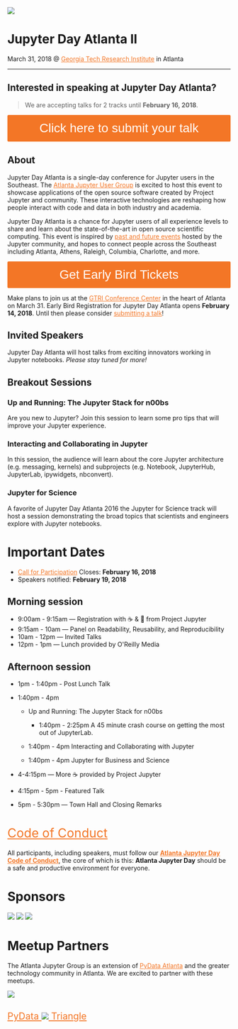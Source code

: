 
![](https://user-images.githubusercontent.com/4236275/35634953-fb4a3eb6-067a-11e8-81f7-8f06fcf0b052.png)


<style>
    @import url("https://cdn.jsdelivr.net/npm/firacode@1.205.0/distr/fira_code.css");

    pre code, 
    div.output_area pre, 
    .CodeMirror * {
      font-family: 'Fira Code' !important; 
      font-variant-ligatures: initial !important;
    }

    .cm-string {
        font-variant-ligatures: none;
    }
</style>




# Jupyter Day Atlanta II 

March 31, 2018 @ [Georgia Tech Research Institute](https://gtri.gatech.edu/) in Atlanta

---



## Interested in speaking at Jupyter Day Atlanta?


> We are accepting talks for 2 tracks until __February 16, 2018__.

[<button type="button">Click here to submit your talk</button>](https://docs.google.com/forms/d/e/1FAIpQLSeUJfyYnmsDtswuFanajOpAbAl_E4Ib6LsgM1fMk6Y42ZCf2w/viewform)




## About

Jupyter Day Atlanta is a single-day conference for Jupyter users in the Southeast.  The [Atlanta
Jupyter User Group](https://www.meetup.com/Atlanta-Jupyter-User-Group/) is excited to host this event to showcase applications
of the open source software created by Project Jupyter and community. These interactive technologies
are reshaping how people interact with code and data in both industry and academia.  

Jupyter Day Atlanta is a chance for Jupyter users of all experience levels to share and learn about 
the state-of-the-art in open source scientific computing. This event is inspired by
[past and future events](docs/events.md) hosted by the Jupyter community, and hopes to connect
people across the Southeast including Atlanta, Athens, Raleigh, Columbia, Charlotte, and more.

[<button type="button">Get Early Bird Tickets</button>](https://jupyter-day-atlanta.eventbrite.com)

Make plans to join us at the [GTRI Conference Center](https://gtri.gatech.edu/) in the heart of Atlanta
on March 31. Early Bird Registration for Jupyter Day Atlanta
opens __February 14, 2018__.  Until then please consider [submitting a talk](https://docs.google.com/forms/d/e/1FAIpQLSeUJfyYnmsDtswuFanajOpAbAl_E4Ib6LsgM1fMk6Y42ZCf2w/viewform)!



## Invited Speakers

Jupyter Day Atlanta will host talks from exciting innovators working in Jupyter 
notebooks.  _Please stay tuned for more!_

## Breakout Sessions

### Up and Running: The Jupyter Stack for n00bs

Are you new to Jupyter?  Join this session to learn some pro tips that will improve your Jupyter experience.

### Interacting and Collaborating in Jupyter

In this session, the audience will learn about the core Jupyter
architecture (e.g. messaging, kernels) and subprojects (e.g. Notebook, JupyterHub, JupyterLab, ipywidgets, nbconvert).  


### Jupyter for Science

A favorite of Jupyter Day Atlanta 2016 the Jupyter for Science track will host a session demonstrating
the broad topics that scientists and engineers explore with Jupyter notebooks.



# Important Dates

* [Call for Participation](https://docs.google.com/forms/d/e/1FAIpQLSeUJfyYnmsDtswuFanajOpAbAl_E4Ib6LsgM1fMk6Y42ZCf2w/viewform) Closes: __February 16, 2018__
* Speakers notified: __February 19, 2018__





## Morning session

* 9:00am - 9:15am — Registration with ☕️ & 🍩 from Project Jupyter
* 9:15am - 10am — Panel on Readability, Reusability, and Reproducibility
* 10am - 12pm — Invited Talks
* 12pm - 1pm — Lunch provided by O'Reilly Media

## Afternoon session

* 1pm - 1:40pm - Post Lunch Talk
* 1:40pm - 4pm

    * Up and Running: The Jupyter Stack for n00bs
        * 1:40pm - 2:25pm A 45 minute crash course on getting the most out of JupyterLab.

    * 1:40pm - 4pm Interacting and Collaborating with Jupyter
    * 1:40pm - 4pm Jupyter for Business and Science

* 4-4:15pm  — More ☕️ provided by Project Jupyter
* 4:15pm - 5pm - Featured Talk
* 5pm - 5:30pm — Town Hall and Closing Remarks





# [Code of Conduct][coc]

All participants, including speakers, must follow our [__Atlanta Jupyter Day Code of Conduct__][coc], the core of which is
this: __Atlanta Jupyter Day__ should be a safe and productive environment for everyone.

[coc]: conduct/code_of_conduct.md



# Sponsors

[![](http://www.southeastlinuxfest.org/wp-content/uploads/2014/06/ORM_logo_box1_cmyk.jpg)](https://www.oreilly.com/)
[![](https://raw.githubusercontent.com/jupyter/design/master/logos/Rectangle%20Logo/rectanglelogo-greytext-orangebody-greymoons/rectanglelogo-greytext-orangebody-greymoons.png)](https://jupyter.org)
[![](https://upload.wikimedia.org/wikipedia/en/1/1e/GTRI_Logo_2011.png)](https://gtri.gatech.edu/)



# Meetup Partners

The Atlanta Jupyter Group is an extension of [PyData Atlanta](https://www.meetup.com/PyData-Atlanta/) and the greater technology community 
in Atlanta.  We are excited to partner with these meetups.

[![](https://secure.meetupstatic.com/photos/event/2/7/2/8/global_452170024.jpeg)](https://www.meetup.com/PyData-Atlanta/)

## [PyData <img style="display:inline" src="https://pbs.twimg.com/profile_images/780503095499452418/7YYwrvXr_400x400.jpg"/> Triangle](https://www.meetup.com/PyData-Triangle/ "PyData Triangle")



<style>
a:link {
    color: #F37626;
    font-weight: normal !important;
}
button {
    color: white;
    background-color: #F37626;
    font-size: 2em;
    padding: .5em;
    border-radius: .1em;
    width: 100%;
    border: 0;
}
a:hover {
    font-weight: normal !important;
}
</style>

